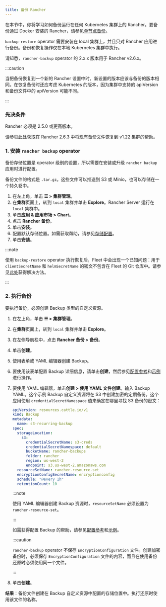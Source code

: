 ```yaml
---
title: 备份 Rancher
---
```


在本节中，你将学习如何备份运行在任何 Kubernetes 集群上的 Rancher。要备份通过 Docker 安装的 Rancher，请参见[单节点备份](back-up-docker-installed-rancher.md)。

`backup-restore` operator 需要安装在 local 集群上，并且只对 Rancher 应用进行备份。备份和恢复操作仅在本地 Kubernetes 集群中执行。

请知悉，`rancher-backup` operator 的 2.x.x 版本用于 Rancher v2.6.x。

:::caution

当把备份恢复到一个新的 Rancher 设置中时，新设置的版本应该与备份的版本相同。在恢复备份时还应考虑 Kubernetes 的版本，因为集群中支持的 apiVersion 和备份文件中的 apiVersion 可能不同。

:::

### 先决条件

Rancher 必须是 2.5.0 或更高版本。

请参见[此处](migrate-rancher-to-new-cluster.md#2-使用-restore-自定义资源来还原备份)获取在 Rancher 2.6.3 中将现有备份文件恢复到 v1.22 集群的帮助。

### 1. 安装 `rancher backup` operator

备份存储位置是 operator 级别的设置，所以需要在安装或升级 `rancher backup` 应用时进行配置。

备份文件的格式是 `.tar.gz`。这些文件可以推送到 S3 或 Minio，也可以存储在一个持久卷中。

1. 在左上角，单击 **☰ > 集群管理**。
1. 在**集群**页面上，转到 `local` 集群并单击 **Explore**。Rancher Server 运行在 `local` 集群中。
1. 单击**应用 & 应用市场 > Chart**。
1. 点击 **Rancher 备份**。
1. 单击**安装**。
1. 配置默认存储位置。如需获取帮助，请参见[存储配置](../../../reference-guides/backup-restore-configuration/storage-configuration.md)。
1. 单击**安装**。

:::note

使用 `backup-restore` operator 执行恢复后，Fleet 中会出现一个已知问题：用于 `clientSecretName` 和 `helmSecretName` 的密文不包含在 Fleet 的 Git 仓库中。请参见[此处](../deploy-apps-across-clusters/fleet.md#故障排除)获得解决方法。

:::

### 2. 执行备份

要执行备份，必须创建 Backup 类型的自定义资源。

1. 在左上角，单击 **☰ > 集群管理**。
1. 在**集群**页面上，转到 `local` 集群并单击 **Explore**。
1. 在左侧导航栏中，点击 **Rancher 备份 > 备份**。
1. 单击**创建**。
1. 使用表单或 YAML 编辑器创建 Backup。
1. 要使用该表单配置 Backup 详细信息，请单击**创建**，然后参见[配置参考](../../../reference-guides/backup-restore-configuration/backup-configuration.md)和[示例](../../../reference-guides/backup-restore-configuration/examples.md#备份)进行操作。
1. 要使用 YAML 编辑器，单击**创建 > 使用 YAML 文件创建**。输入 Backup YAML。这个示例 Backup 自定义资源将在 S3 中创建加密的定期备份。这个应用使用 `credentialSecretNamespace` 值来确定在哪里寻找 S3 备份的密文：

   ```yaml
   apiVersion: resources.cattle.io/v1
   kind: Backup
   metadata:
     name: s3-recurring-backup
   spec:
     storageLocation:
       s3:
         credentialSecretName: s3-creds
         credentialSecretNamespace: default
         bucketName: rancher-backups
         folder: rancher
         region: us-west-2
         endpoint: s3.us-west-2.amazonaws.com
     resourceSetName: rancher-resource-set
     encryptionConfigSecretName: encryptionconfig
     schedule: "@every 1h"
     retentionCount: 10
   ```

   :::note

   使用 YAML 编辑器创建 Backup 资源时，`resourceSetName` 必须设置为 `rancher-resource-set`。

   :::

   如需获得配置 Backup 的帮助，请参见[配置参考](../../../reference-guides/backup-restore-configuration/backup-configuration.md)和[示例](../../../reference-guides/backup-restore-configuration/examples.md#备份)。

   :::caution

   `rancher-backup` operator 不保存 `EncryptionConfiguration` 文件。创建加密备份时，必须保存 `EncryptionConfiguration` 文件的内容，而且在使用备份还原时必须使用同一个文件。

   :::

1. 单击**创建**。

**结果**：备份文件创建在 Backup 自定义资源中配置的存储位置中。执行还原时使用该文件的名称。

